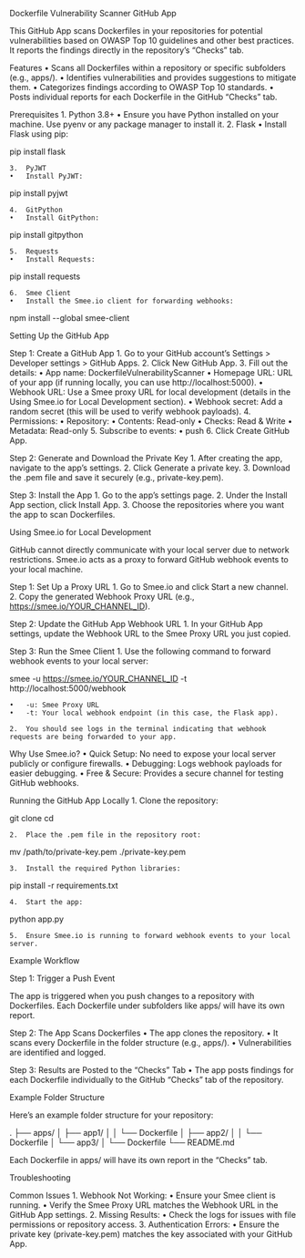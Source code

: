 Dockerfile Vulnerability Scanner GitHub App

This GitHub App scans Dockerfiles in your repositories for potential vulnerabilities based on OWASP Top 10 guidelines and other best practices. It reports the findings directly in the repository’s “Checks” tab.

Features
	•	Scans all Dockerfiles within a repository or specific subfolders (e.g., apps/).
	•	Identifies vulnerabilities and provides suggestions to mitigate them.
	•	Categorizes findings according to OWASP Top 10 standards.
	•	Posts individual reports for each Dockerfile in the GitHub “Checks” tab.

Prerequisites
	1.	Python 3.8+
	•	Ensure you have Python installed on your machine. Use pyenv or any package manager to install it.
	2.	Flask
	•	Install Flask using pip:

pip install flask


	3.	PyJWT
	•	Install PyJWT:

pip install pyjwt


	4.	GitPython
	•	Install GitPython:

pip install gitpython


	5.	Requests
	•	Install Requests:

pip install requests


	6.	Smee Client
	•	Install the Smee.io client for forwarding webhooks:

npm install --global smee-client

Setting Up the GitHub App

Step 1: Create a GitHub App
	1.	Go to your GitHub account’s Settings > Developer settings > GitHub Apps.
	2.	Click New GitHub App.
	3.	Fill out the details:
	•	App name: DockerfileVulnerabilityScanner
	•	Homepage URL: URL of your app (if running locally, you can use http://localhost:5000).
	•	Webhook URL: Use a Smee proxy URL for local development (details in the Using Smee.io for Local Development section).
	•	Webhook secret: Add a random secret (this will be used to verify webhook payloads).
	4.	Permissions:
	•	Repository:
	•	Contents: Read-only
	•	Checks: Read & Write
	•	Metadata: Read-only
	5.	Subscribe to events:
	•	push
	6.	Click Create GitHub App.

Step 2: Generate and Download the Private Key
	1.	After creating the app, navigate to the app’s settings.
	2.	Click Generate a private key.
	3.	Download the .pem file and save it securely (e.g., private-key.pem).

Step 3: Install the App
	1.	Go to the app’s settings page.
	2.	Under the Install App section, click Install App.
	3.	Choose the repositories where you want the app to scan Dockerfiles.

Using Smee.io for Local Development

GitHub cannot directly communicate with your local server due to network restrictions. Smee.io acts as a proxy to forward GitHub webhook events to your local machine.

Step 1: Set Up a Proxy URL
	1.	Go to Smee.io and click Start a new channel.
	2.	Copy the generated Webhook Proxy URL (e.g., https://smee.io/YOUR_CHANNEL_ID).

Step 2: Update the GitHub App Webhook URL
	1.	In your GitHub App settings, update the Webhook URL to the Smee Proxy URL you just copied.

Step 3: Run the Smee Client
	1.	Use the following command to forward webhook events to your local server:

smee -u https://smee.io/YOUR_CHANNEL_ID -t http://localhost:5000/webhook

	•	-u: Smee Proxy URL
	•	-t: Your local webhook endpoint (in this case, the Flask app).

	2.	You should see logs in the terminal indicating that webhook requests are being forwarded to your app.

Why Use Smee.io?
	•	Quick Setup: No need to expose your local server publicly or configure firewalls.
	•	Debugging: Logs webhook payloads for easier debugging.
	•	Free & Secure: Provides a secure channel for testing GitHub webhooks.

Running the GitHub App Locally
	1.	Clone the repository:

git clone <your-repo-url>
cd <your-repo-directory>


	2.	Place the .pem file in the repository root:

mv /path/to/private-key.pem ./private-key.pem


	3.	Install the required Python libraries:

pip install -r requirements.txt


	4.	Start the app:

python app.py


	5.	Ensure Smee.io is running to forward webhook events to your local server.

Example Workflow

Step 1: Trigger a Push Event

The app is triggered when you push changes to a repository with Dockerfiles. Each Dockerfile under subfolders like apps/ will have its own report.

Step 2: The App Scans Dockerfiles
	•	The app clones the repository.
	•	It scans every Dockerfile in the folder structure (e.g., apps/).
	•	Vulnerabilities are identified and logged.

Step 3: Results are Posted to the “Checks” Tab
	•	The app posts findings for each Dockerfile individually to the GitHub “Checks” tab of the repository.

Example Folder Structure

Here’s an example folder structure for your repository:

.
├── apps/
│   ├── app1/
│   │   └── Dockerfile
│   ├── app2/
│   │   └── Dockerfile
│   └── app3/
│       └── Dockerfile
└── README.md

Each Dockerfile in apps/ will have its own report in the “Checks” tab.

Troubleshooting

Common Issues
	1.	Webhook Not Working:
	•	Ensure your Smee client is running.
	•	Verify the Smee Proxy URL matches the Webhook URL in the GitHub App settings.
	2.	Missing Results:
	•	Check the logs for issues with file permissions or repository access.
	3.	Authentication Errors:
	•	Ensure the private key (private-key.pem) matches the key associated with your GitHub App.
